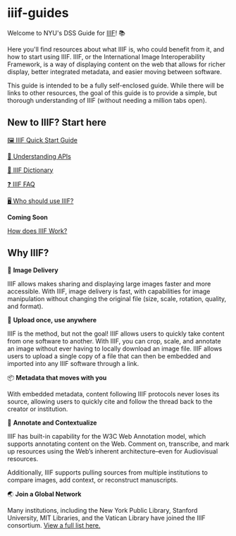 # iiif-guides

Welcome to NYU's DSS Guide for [IIIF](https://iiif.io)! 📚

Here you'll find resources about what IIIF is, who could benefit from it, and how to start using IIIF. IIIF, or the International Image Interoperability Framework, is a way of displaying content on the web that allows for richer display, better integrated metadata, and easier moving between software.

This guide is intended to be a fully self-enclosed guide. While there will be links to other resources, the goal of this guide is to provide a simple, but thorough understanding of IIIF (without needing a million tabs open).

## New to IIIF? Start here

[🖼️ IIIF Quick Start Guide](/Quick-Start_Guide.md)

[🔎 Understanding APIs](/Understanding_APIs.md)

[📓 IIIF Dictionary](/Dictionary.md)

[❓ IIIF FAQ](/FAQ.md)

[🖥️ Who should use IIIF?](/Who_Should_Use_IIIF.md)

**Coming Soon**

[How does IIIF Work?](/How_Does_IIIF_Work.md)

## Why IIIF? 
🌄 **Image Delivery** 

IIIF allows makes sharing and displaying large images faster and more accessible. With IIIF, image delivery is fast, with capabilities for image manipulation without changing the original file (size, scale, rotation, quality, and format).

🔗 **Upload once, use anywhere**

IIIF is the method, but not the goal! IIIF allows users to quickly take content from one software to another. With IIIF, you can crop, scale, and annotate an image without ever having to locally download an image file. IIIF allows users to upload a single copy of a file that can then be embedded and imported into any IIIF software through a link.

📦 **Metadata that moves with you**

With embedded metadata, content following IIIF protocols never loses its source, allowing users to quickly cite and follow the thread back to the creator or institution. 

📝 **Annotate and Contextualize** 

IIIF has built-in capability for the W3C Web Annotation model, which supports annotating content on the Web. Comment on, transcribe, and mark up resources using the Web’s inherent architecture–even for Audiovisual resources.

Additionally, IIIF supports pulling sources from multiple institutions to compare images, add context, or reconstruct manuscripts. 

🌏 **Join a Global Network** 

Many institutions, including the New York Public Library, Stanford University, MIT Libraries, and the Vatican Library have joined the IIIF consortium. [View a full list here.](https://iiif.io/community/consortium/members/)
